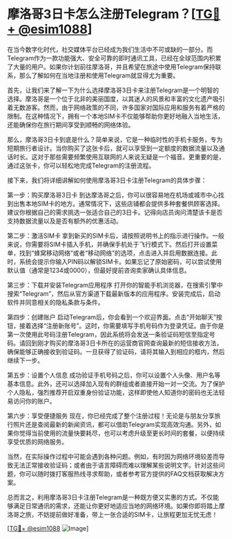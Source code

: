 # 摩洛哥3日卡怎么注册Telegram？[[TG💪+ @esim1088](https://t.me/s/esim1088)]

在当今数字化时代，社交媒体平台已经成为我们生活中不可或缺的一部分。而Telegram作为一款功能强大、安全可靠的即时通讯工具，已经在全球范围内积累了大量的用户。如果你计划前往摩洛哥，并且希望在旅途中使用Telegram保持联系，那么了解如何在当地注册和使用Telegram就显得尤为重要。

首先，让我们来了解一下为什么选择摩洛哥3日卡来注册Telegram是一个明智的选择。摩洛哥是一个位于北非的美丽国度，以其迷人的风景和丰富的文化遗产吸引着无数游客。然而，由于网络政策的不同，许多国家对国际应用和服务有着严格的限制。在这种情况下，拥有一个本地SIM卡不仅能够帮助你更好地融入当地生活，还能确保你在旅行期间享受到顺畅的网络体验。

那么，摩洛哥3日卡到底是什么？简单来说，它是一种临时性的手机卡服务，专为短期旅行者设计。当你购买了这张卡后，就可以享受到一定额度的数据流量以及通话时长。这对于那些需要频繁使用互联网的人来说无疑是一个福音。更重要的是，通过这张卡，你可以轻松地完成Telegram的注册流程。

接下来，我们将详细讲解如何使用摩洛哥3日卡注册Telegram的具体步骤：

第一步：购买摩洛哥3日卡
到达摩洛哥之后，你可以很容易地在机场或城市中心找到出售本地SIM卡的地方。通常情况下，这些店铺都会提供多种套餐供顾客选择。建议你根据自己的需求挑选一张适合自己的3日卡。记得向店员询问清楚该卡是否支持数据流量以及是否有额外的优惠活动。

第二步：激活SIM卡
拿到新买的SIM卡后，请按照说明书上的指示进行操作。一般来说，你需要将SIM卡插入手机，并确保手机处于飞行模式下。然后打开设置菜单，找到“蜂窝移动网络”或者“移动网络”的选项，点击进入并启用数据连接。此时，系统会提示你输入PIN码以解锁SIM卡。如果忘记了原始密码，可以尝试使用默认值（通常是1234或0000），但最好提前咨询卖家确认具体信息。

第三步：下载并安装Telegram应用程序
打开你的智能手机浏览器，在搜索引擎中搜索“Telegram”，然后从官方渠道下载最新版本的应用程序。安装完成后，启动软件并同意相关的隐私条款与条件。

第四步：创建账户
启动Telegram后，你会看到一个欢迎界面。点击“开始聊天”按钮，接着选择“注册新账号”。这时，你需要填写手机号码作为登录凭证。由于你是第一次使用此号码注册Telegram，因此系统将会发送一条验证码短信至指定号码。请回到刚才购买的摩洛哥3日卡所在的运营商官网查询最新的短信接收方法，确保能够正确接收到验证码。一旦获得了验证码，请将其输入到相应的框内，然后继续下一步。

第五步：设置个人信息
成功验证手机号码之后，你可以设置个人头像、用户名等基本信息。此外，还可以选择加入现有的群组或者直接开始一对一交流。为了保护个人隐私，强烈推荐开启双重身份验证功能，这样即使他人知道你的密码也无法轻易访问你的账户。

第六步：享受便捷服务
现在，你已经完成了整个注册过程！无论是与朋友分享旅行照片还是查阅最新的新闻资讯，都可以借助Telegram实现高效沟通。另外，如果你觉得当前使用的流量快要耗尽，也可以考虑升级至更长时间的套餐，以便持续享受优质的网络服务。

当然，在实际操作过程中可能会遇到各种问题。例如，有时因为网络环境较差而导致无法正常接收验证码；或者由于语言障碍而难以理解某些说明文字。针对这些问题，你可以随时拨打客服热线寻求帮助，或者参考官方提供的FAQ文档获取解决方案。

总而言之，利用摩洛哥3日卡注册Telegram是一种既方便又实惠的方式。不仅能够满足日常通讯的需求，还能让你更好地适应当地的网络环境。如果你即将踏上摩洛哥之旅，不妨提前做好准备，带上一张合适的SIM卡，让旅程更加无忧无虑！

[[TG💪+ @esim1088](https://t.me/s/esim1088) ![Image](https://i.postimg.cc/4NQfJmqS/Snipaste-2025-05-13-00-14-12.png)]